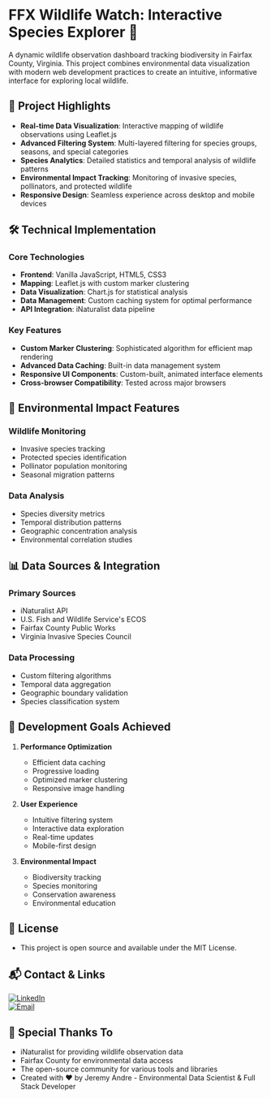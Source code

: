 # FFX Wildlife Watch: Interactive Species Explorer 🦋

A dynamic wildlife observation dashboard tracking biodiversity in Fairfax County, Virginia. This project combines environmental data visualization with modern web development practices to create an intuitive, informative interface for exploring local wildlife.

## 🌟 Project Highlights

- **Real-time Data Visualization**: Interactive mapping of wildlife observations using Leaflet.js
- **Advanced Filtering System**: Multi-layered filtering for species groups, seasons, and special categories
- **Species Analytics**: Detailed statistics and temporal analysis of wildlife patterns
- **Environmental Impact Tracking**: Monitoring of invasive species, pollinators, and protected wildlife
- **Responsive Design**: Seamless experience across desktop and mobile devices

## 🛠️ Technical Implementation

### Core Technologies
- **Frontend**: Vanilla JavaScript, HTML5, CSS3
- **Mapping**: Leaflet.js with custom marker clustering
- **Data Visualization**: Chart.js for statistical analysis
- **Data Management**: Custom caching system for optimal performance
- **API Integration**: iNaturalist data pipeline

### Key Features
- **Custom Marker Clustering**: Sophisticated algorithm for efficient map rendering
- **Advanced Data Caching**: Built-in data management system
- **Responsive UI Components**: Custom-built, animated interface elements
- **Cross-browser Compatibility**: Tested across major browsers

## 🌿 Environmental Impact Features

### Wildlife Monitoring
- Invasive species tracking
- Protected species identification
- Pollinator population monitoring
- Seasonal migration patterns

### Data Analysis
- Species diversity metrics
- Temporal distribution patterns
- Geographic concentration analysis
- Environmental correlation studies

## 📊 Data Sources & Integration

### Primary Sources
- iNaturalist API
- U.S. Fish and Wildlife Service's ECOS
- Fairfax County Public Works
- Virginia Invasive Species Council

### Data Processing
- Custom filtering algorithms
- Temporal data aggregation
- Geographic boundary validation
- Species classification system

## 🎯 Development Goals Achieved

1. **Performance Optimization**
   - Efficient data caching
   - Progressive loading
   - Optimized marker clustering
   - Responsive image handling

2. **User Experience**
   - Intuitive filtering system
   - Interactive data exploration
   - Real-time updates
   - Mobile-first design

3. **Environmental Impact**
   - Biodiversity tracking
   - Species monitoring
   - Conservation awareness
   - Environmental education


## 📝 License
- This project is open source and available under the MIT License.

## 📬 Contact & Links
[![LinkedIn](https://img.shields.io/badge/LinkedIn-0077B5?style=flat-square&logo=linkedin&logoColor=white)](https://www.linkedin.com/in/jeremy-andre-a18925241/)  
[![Email](https://img.shields.io/badge/Email-D14836?style=flat-square&logo=gmail&logoColor=white)](mailto:jeremykandre2@gmail.com)


## 🙏 Special Thanks To
- iNaturalist for providing wildlife observation data
- Fairfax County for environmental data access
- The open-source community for various tools and libraries
- Created with ❤️ by Jeremy Andre - Environmental Data Scientist & Full Stack Developer
